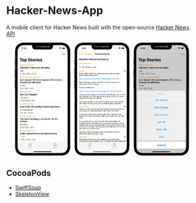 # Hacker-News-App
A mobile client for Hacker News built with the open-source [Hacker News API](https://github.com/HackerNews/API)

<p align="middle">
  <img src="/Images/home.png" width="30.33%" />
  <img src="/Images/comments.png" width="30.33%" /> 
  <img src="/Images/filter-menu.png" width="30.33%" />
</p>

## CocoaPods
- [SwiftSoup](https://github.com/scinfu/SwiftSoup)
- [SkeletonView](https://github.com/Juanpe/SkeletonView)

